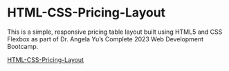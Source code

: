 # HTML-CSS-Pricing-Layout
This is a simple, responsive pricing table layout built using HTML5 and CSS Flexbox as part of Dr. Angela Yu’s Complete 2023 Web Development Bootcamp.

[HTML-CSS-Pricing-Layout](https://linnetdev.github.io/HTML-CSS-Pricing-Layout/)
